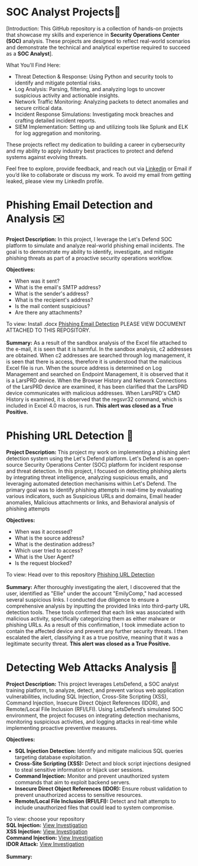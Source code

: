 # SOC Analyst Projects🔎

[Introduction: This GitHub repository is a collection of hands-on projects that showcase my skills and experience in <b>Security Operations Center (SOC)</b> analysis. These projects are designed to reflect real-world scenarios and demonstrate the technical and analytical expertise required to succeed as a <b>SOC Analyst</b>].

What You'll Find Here:
<div>
  <ul>
    <li>Threat Detection & Response: Using Python and security tools to identify and mitigate potential risks.</li>
    <li>Log Analysis: Parsing, filtering, and analyzing logs to uncover suspicious activity and actionable insights.</li>
    <li>Network Traffic Monitoring: Analyzing packets to detect anomalies and secure critical data.</li>
    <li>Incident Response Simulations: Investigating mock breaches and crafting detailed incident reports.</li>
    <li>SIEM Implementation: Setting up and utilizing tools like Splunk and ELK for log aggregation and monitoring.</li>
    </ul>
</div>

These projects reflect my dedication to building a career in cybersecurity and my ability to apply industry best practices to protect and defend systems against evolving threats.

Feel free to explore, provide feedback, and reach out via <a href="https://www.linkedin.com/in/bradley-vilsaint-414329267/">Linkedin</a> or Email if you’d like to collaborate or discuss my work. To avoid my email from getting leaked, please view my LinkedIn profile.
<br>
# Phishing Email Detection and Analysis ✉️
<b>Project Description:</b>
In this project, I leverage the Let's Defend SOC platform to simulate and analyze real-world phishing email incidents. The goal is to demonstrate my ability to identify, investigate, and mitigate phishing threats as part of a proactive security operations workflow.
<div>
  <b>Objectives:</b>
  <ul>
      <li>When was it sent?</li>
      <li>What is the email's SMTP address?</li>
      <li>What is the sender's address?</li>
      <li>What is the recipient's address?</li>
      <li>Is the mail content suspicious?</li> 
      <li>Are there any attachments?</li> 
  </ul>
  To view: Install .docx <b></b><a href="">Phishing Email Detection</a></b> PLEASE VIEW DOCUMENT ATTACHED TO THIS REPOSITORY. 
</div>
<br>
<b>Summary:</b> 
As a result of the sandbox analysis of the Excel file attached to the e-mail, it is seen that it is harmful. In the sandbox analysis, c2 addresses are obtained. When c2 addresses are searched through log management, it is seen that there is access, therefore it is understood that the malicious Excel file is run. When the source address is determined on Log Management and searched on Endpoint Management, it is observed that it is a LarsPRD device. When the Browser History and Network Connections of the LarsPRD device are examined, it has been clarified that the LarsPRD device communicates with malicious addresses. When LarsPRD's CMD History is examined, it is observed that the regsvr32 command, which is included in Excel 4.0 macros, is run. <b>This alert was closed as a True Positive.</b><br>

# Phishing URL Detection 🛜
<b>Project Description:</b>
This project my work on implementing a phishing alert detection system using the Let's Defend platform. Let's Defend is an open-source Security Operations Center (SOC) platform for incident response and threat detection. In this project, I focused on detecting phishing alerts by integrating threat intelligence, analyzing suspicious emails, and leveraging automated detection mechanisms within Let's Defend. The primary goal was to identify phishing attempts in real-time by evaluating various indicators, such as Suspicious URLs and domains, Email header anomalies, Malicious attachments or links, and Behavioral analysis of phishing attempts
<div>
  <b>Objectives:</b>
  <ul>
    <li>When was it accessed?</li>
    <li>What is the source address?</li>
    <li>What is the destination address?</li>
    <li>Which user tried to access?</li>
    <li>What is the User Agent?</li>
    <li>Is the request blocked?</li>
  </ul>
  To view: Head over to this repository <b></b><a href="https://github.com/BradVil21/LetsDefend-Phishing-Detection/tree/main">Phishing URL Detection</a></b>
</div>
<br>
<b>Summary:</b> 
After thoroughly investigating the alert, I discovered that the user, identified as "Ellie" under the account "EmilyComp," had accessed several suspicious links. I conducted due diligence to ensure a comprehensive analysis by inputting the provided links into third-party URL detection tools. These tools confirmed that each link was associated with malicious activity, specifically categorizing them as either malware or phishing URLs. As a result of this confirmation, I took immediate action to contain the affected device and prevent any further security threats. I then escalated the alert, classifying it as a true positive, meaning that it was a legitimate security threat. <b>This alert was closed as a True Positive.</b><br>

# Detecting Web Attacks Analysis 💽
<b>Project Description:</b>
This project leverages LetsDefend, a SOC analyst training platform, to analyze, detect, and prevent various web application vulnerabilities, including SQL Injection, Cross-Site Scripting (XSS), Command Injection, Insecure Direct Object References (IDOR), and Remote/Local File Inclusion (RFI/LFI). Using LetsDefend’s simulated SOC environment, the project focuses on integrating detection mechanisms, monitoring suspicious activities, and logging attacks in real-time while implementing proactive preventive measures.
<div>
  <b>Objectives:</b>
  <ul>
    <li><b>SQL Injection Detection:</b> Identify and mitigate malicious SQL queries targeting database exploitation.</li>
    <li><b>Cross-Site Scripting (XSS):</b>  Detect and block script injections designed to steal sensitive information or hijack user sessions.</li>
    <li><b>Command Injection:</b>  Monitor and prevent unauthorized system commands that aim to exploit backend servers.</li>
    <li><b>Insecure Direct Object References (IDOR):</b>  Ensure robust validation to prevent unauthorized access to sensitive resources.</li>
    <li><b>Remote/Local File Inclusion (RFI/LFI):</b>  Detect and halt attempts to include unauthorized files that could lead to system compromise.</li>
  </ul>
  To view: choose your repository
  <br>
  <b>SQL Injection:</b> <a href="https://github.com/BradVil21/SQL-Injection">View Investigation</a>
  <br>
  <b>XSS Injection:</b> <a href="https://github.com/BradVil21/XSS-Injection">View Investigation</a>
   <br>
  <b>Command Injection:</b> <a href="https://www.linkedin.com/posts/bradley-vilsaint-414329267_cybersecurity-socanalyst-letsdefend-activity-7276779686653820928-HWYt?utm_source=share&utm_medium=member_desktop">View Investigation</a>
   <br>
  <b>IDOR Attack:</b> <a href="">View Investigation</a>
</div>
<br>
  <b>Summary:</b> 
      




